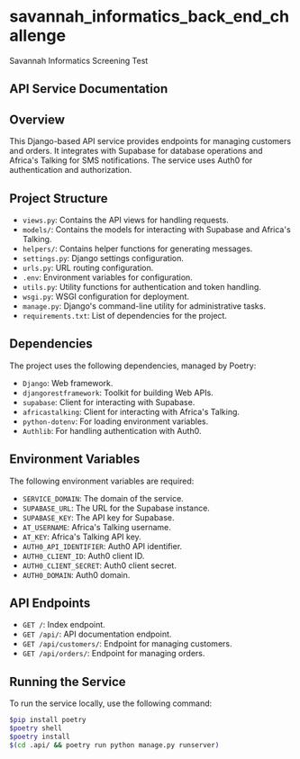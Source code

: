 # savannah_informatics_back_end_challenge

Savannah Informatics Screening Test

## API Service Documentation

## Overview

This Django-based API service provides endpoints for managing customers and orders. It integrates with Supabase for database operations and Africa's Talking for SMS notifications. The service uses Auth0 for authentication and authorization.

## Project Structure

-   `views.py`: Contains the API views for handling requests.
-   `models/`: Contains the models for interacting with Supabase and Africa's Talking.
-   `helpers/`: Contains helper functions for generating messages.
-   `settings.py`: Django settings configuration.
-   `urls.py`: URL routing configuration.
-   `.env`: Environment variables for configuration.
-   `utils.py`: Utility functions for authentication and token handling.
-   `wsgi.py`: WSGI configuration for deployment.
-   `manage.py`: Django's command-line utility for administrative tasks.
-   `requirements.txt`: List of dependencies for the project.

## Dependencies

The project uses the following dependencies, managed by Poetry:

-   `Django`: Web framework.
-   `djangorestframework`: Toolkit for building Web APIs.
-   `supabase`: Client for interacting with Supabase.
-   `africastalking`: Client for interacting with Africa's Talking.
-   `python-dotenv`: For loading environment variables.
-   `Authlib`: For handling authentication with Auth0.

## Environment Variables

The following environment variables are required:

-   `SERVICE_DOMAIN`: The domain of the service.
-   `SUPABASE_URL`: The URL for the Supabase instance.
-   `SUPABASE_KEY`: The API key for Supabase.
-   `AT_USERNAME`: Africa's Talking username.
-   `AT_KEY`: Africa's Talking API key.
-   `AUTH0_API_IDENTIFIER`: Auth0 API identifier.
-   `AUTH0_CLIENT_ID`: Auth0 client ID.
-   `AUTH0_CLIENT_SECRET`: Auth0 client secret.
-   `AUTH0_DOMAIN`: Auth0 domain.

## API Endpoints

-   `GET /`: Index endpoint.
-   `GET /api/`: API documentation endpoint.
-   `GET /api/customers/`: Endpoint for managing customers.
-   `GET /api/orders/`: Endpoint for managing orders.

## Running the Service

To run the service locally, use the following command:

```bash
$pip install poetry
$poetry shell
$poetry install
$(cd .api/ && poetry run python manage.py runserver)
```
